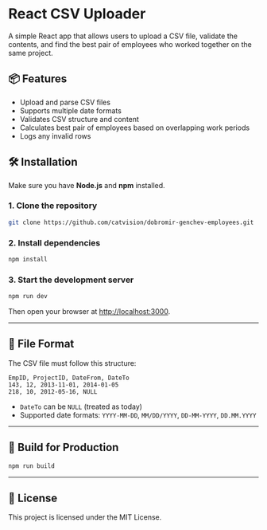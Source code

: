 # React CSV Uploader

A simple React app that allows users to upload a CSV file, validate the contents, and find the best pair of employees who worked together on the same project.

## 📦 Features

- Upload and parse CSV files
- Supports multiple date formats
- Validates CSV structure and content
- Calculates best pair of employees based on overlapping work periods
- Logs any invalid rows

## 🛠️ Installation

Make sure you have **Node.js** and **npm** installed.

### 1. Clone the repository

```bash
git clone https://github.com/catvision/dobromir-genchev-employees.git
```

### 2. Install dependencies

```bash
npm install
```

### 3. Start the development server

```bash
npm run dev
```

Then open your browser at [http://localhost:3000](http://localhost:3000).

---

## 📁 File Format

The CSV file must follow this structure:

```
EmpID, ProjectID, DateFrom, DateTo
143, 12, 2013-11-01, 2014-01-05
218, 10, 2012-05-16, NULL
```

- `DateTo` can be `NULL` (treated as today)
- Supported date formats: `YYYY-MM-DD`, `MM/DD/YYYY`, `DD-MM-YYYY`, `DD.MM.YYYY`

---

## 🚀 Build for Production

```bash
npm run build
```

---

## 📄 License

This project is licensed under the MIT License.
